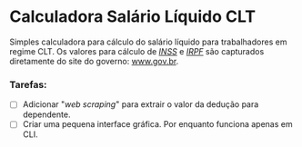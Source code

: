 # Calculadora Salário Líquido CLT
Simples calculadora para cálculo do salário líquido para trabalhadores em regime CLT.
Os valores para cálculo  de *[INSS](https://www.gov.br/receitafederal/pt-br/assuntos/meu-imposto-de-renda/tabelas/2024)* e *[IRPF](https://www.gov.br/inss/pt-br/direitos-e-deveres/inscricao-e-contribuicao/tabela-de-contribuicao-mensal)* são capturados diretamente do site do governo: www.gov.br.
 
### Tarefas:
- [ ] Adicionar "*web scraping*" para extrair o valor da dedução para dependente.
- [ ] Criar uma pequena interface gráfica. Por enquanto funciona apenas em CLI.
